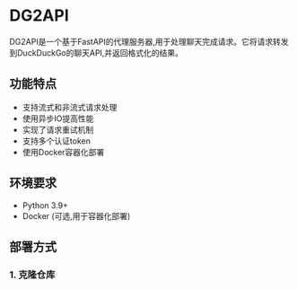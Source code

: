# DG2API

DG2API是一个基于FastAPI的代理服务器,用于处理聊天完成请求。它将请求转发到DuckDuckGo的聊天API,并返回格式化的结果。

## 功能特点

- 支持流式和非流式请求处理
- 使用异步IO提高性能
- 实现了请求重试机制
- 支持多个认证token
- 使用Docker容器化部署

## 环境要求

- Python 3.9+
- Docker (可选,用于容器化部署)

## 部署方式

### 1. 克隆仓库
